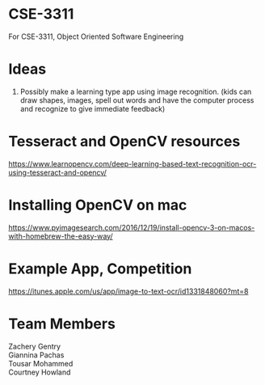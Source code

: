 # CSE-3311
For CSE-3311, Object Oriented Software Engineering

# Ideas
1. Possibly make a learning type app using image recognition. (kids can draw shapes, images, spell out words and have the computer process and recognize to give immediate feedback)

# Tesseract and OpenCV resources
https://www.learnopencv.com/deep-learning-based-text-recognition-ocr-using-tesseract-and-opencv/

# Installing OpenCV on mac
https://www.pyimagesearch.com/2016/12/19/install-opencv-3-on-macos-with-homebrew-the-easy-way/

# Example App, Competition
https://itunes.apple.com/us/app/image-to-text-ocr/id1331848060?mt=8

# Team Members
Zachery Gentry  
Giannina Pachas  
Tousar Mohammed  
Courtney Howland  
